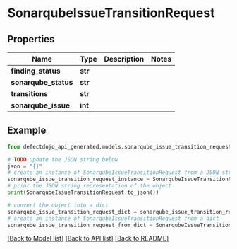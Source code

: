 # SonarqubeIssueTransitionRequest


## Properties

Name | Type | Description | Notes
------------ | ------------- | ------------- | -------------
**finding_status** | **str** |  | 
**sonarqube_status** | **str** |  | 
**transitions** | **str** |  | 
**sonarqube_issue** | **int** |  | 

## Example

```python
from defectdojo_api_generated.models.sonarqube_issue_transition_request import SonarqubeIssueTransitionRequest

# TODO update the JSON string below
json = "{}"
# create an instance of SonarqubeIssueTransitionRequest from a JSON string
sonarqube_issue_transition_request_instance = SonarqubeIssueTransitionRequest.from_json(json)
# print the JSON string representation of the object
print(SonarqubeIssueTransitionRequest.to_json())

# convert the object into a dict
sonarqube_issue_transition_request_dict = sonarqube_issue_transition_request_instance.to_dict()
# create an instance of SonarqubeIssueTransitionRequest from a dict
sonarqube_issue_transition_request_from_dict = SonarqubeIssueTransitionRequest.from_dict(sonarqube_issue_transition_request_dict)
```
[[Back to Model list]](../README.md#documentation-for-models) [[Back to API list]](../README.md#documentation-for-api-endpoints) [[Back to README]](../README.md)


